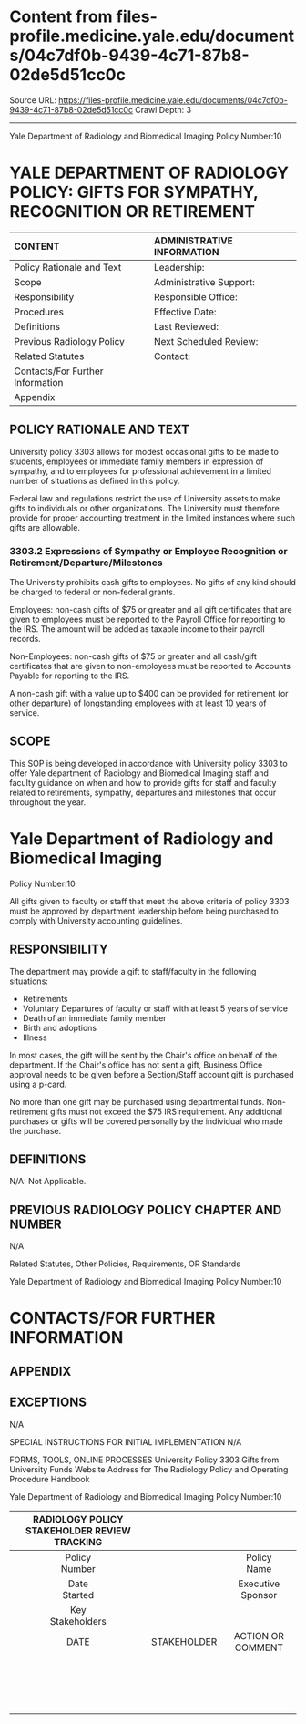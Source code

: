 # Content from files-profile.medicine.yale.edu/documents/04c7df0b-9439-4c71-87b8-02de5d51cc0c

Source URL: https://files-profile.medicine.yale.edu/documents/04c7df0b-9439-4c71-87b8-02de5d51cc0c
Crawl Depth: 3

---

Yale Department of Radiology and Biomedical Imaging
Policy Number:10

# YALE DEPARTMENT OF RADIOLOGY POLICY: GIFTS FOR SYMPATHY, RECOGNITION OR RETIREMENT 

| CONTENT | ADMINISTRATIVE INFORMATION |
| :-- | :-- |
| Policy Rationale and Text | Leadership: |
| Scope | Administrative Support: |
| Responsibility | Responsible Office: |
| Procedures | Effective Date: |
| Definitions | Last Reviewed: |
| Previous Radiology Policy | Next Scheduled Review: |
| Related Statutes | Contact: |
| Contacts/For Further Information |  |
| Appendix |  |

## POLICY RATIONALE AND TEXT

University policy 3303 allows for modest occasional gifts to be made to students, employees or immediate family members in expression of sympathy, and to employees for professional achievement in a limited number of situations as defined in this policy.

Federal law and regulations restrict the use of University assets to make gifts to individuals or other organizations. The University must therefore provide for proper accounting treatment in the limited instances where such gifts are allowable.

### 3303.2 Expressions of Sympathy or Employee Recognition or Retirement/Departure/Milestones

The University prohibits cash gifts to employees. No gifts of any kind should be charged to federal or non-federal grants.

Employees: non-cash gifts of $\$ 75$ or greater and all gift certificates that are given to employees must be reported to the Payroll Office for reporting to the IRS. The amount will be added as taxable income to their payroll records.

Non-Employees: non-cash gifts of $\$ 75$ or greater and all cash/gift certificates that are given to non-employees must be reported to Accounts Payable for reporting to the IRS.

A non-cash gift with a value up to $\$ 400$ can be provided for retirement (or other departure) of longstanding employees with at least 10 years of service.

## SCOPE

This SOP is being developed in accordance with University policy 3303 to offer Yale department of Radiology and Biomedical Imaging staff and faculty guidance on when and how to provide gifts for staff and faculty related to retirements, sympathy, departures and milestones that occur throughout the year.

# Yale Department of Radiology and Biomedical Imaging 

Policy Number:10

All gifts given to faculty or staff that meet the above criteria of policy 3303 must be approved by department leadership before being purchased to comply with University accounting guidelines.

## RESPONSIBILITY

The department may provide a gift to staff/faculty in the following situations:

- Retirements
- Voluntary Departures of faculty or staff with at least 5 years of service
- Death of an immediate family member
- Birth and adoptions
- Illness

In most cases, the gift will be sent by the Chair's office on behalf of the department.
If the Chair's office has not sent a gift, Business Office approval needs to be given before a Section/Staff account gift is purchased using a p-card.

No more than one gift may be purchased using departmental funds.
Non-retirement gifts must not exceed the $\$ 75$ IRS requirement.
Any additional purchases or gifts will be covered personally by the individual who made the purchase.

## DEFINITIONS

N/A: Not Applicable.

## PREVIOUS RADIOLOGY POLICY CHAPTER AND NUMBER

N/A

Related Statutes, Other Policies, Requirements, OR Standards

Yale Department of Radiology and Biomedical Imaging
Policy Number:10

# CONTACTS/FOR FURTHER INFORMATION 

## APPENDIX

## EXCEPTIONS

N/A

SPECIAL INSTRUCTIONS FOR INITIAL IMPLEMENTATION
N/A

FORMS, TOOLS, ONLINE PROCESSES
University Policy 3303 Gifts from University Funds
Website Address for The Radiology Policy and Operating Procedure Handbook

Yale Department of Radiology and Biomedical Imaging
Policy Number:10

| RADIOLOGY POLICY STAKEHOLDER REVIEW TRACKING |  |  |
| :--: | :--: | :--: |
| Policy <br> Number |  | Policy <br> Name |
| Date <br> Started |  | Executive Sponsor |
| Key <br> Stakeholders |  |  |
| DATE | STAKEHOLDER | ACTION OR COMMENT |
|  |  |  |
|  |  |  |
|  |  |  |
|  |  |  |
|  |  |  |
|  |  |  |
|  |  |  |
|  |  |  |
|  |  |  |
|  |  |  |
|  |  |  |
|  |  |  |
|  |  |  |
|  |  |  |
|  |  |  |
|  |  |  |
|  |  |  |